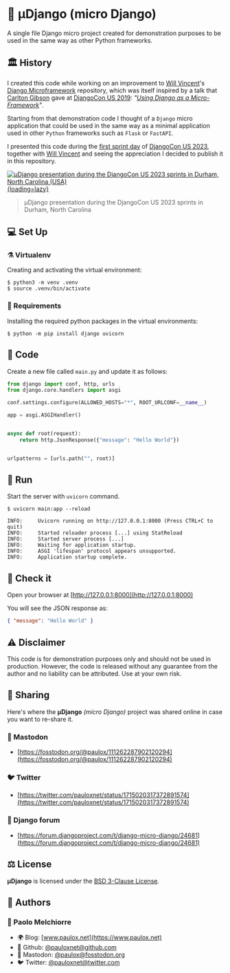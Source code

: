 # 🧬 μDjango (micro Django)

A single file Django micro project created for demonstration purposes to be used in the same way as other Python frameworks.

## 🏛️ History

I created this code while working on an improvement to [Will Vincent](https://github.com/wsvincent)'s [Django Microframework](https://github.com/wsvincent/django-microframework) repository, which was itself inspired by a talk that [Carlton Gibson](https://github.com/carltongibson) gave at [DjangoCon US 2019](https://2019.djangocon.us/talks/using-django-as-a-micro-framework-on-the/): _"[Using Django as a Micro-Framework](https://www.youtube.com/watch?v=w9cYEovduWI)"_.

Starting from that demonstration code I thought of a `Django` micro application that could be used in the same way as a minimal application used in other `Python` frameworks such as `Flask` or `FastAPI`.

I presented this code during the [first sprint day](https://2023.djangocon.us/sprints/thursday/) of [DjangoCon US 2023](https://2023.djangocon.us), together with [Will Vincent](https://github.com/wsvincent) and seeing the appreciation I decided to publish it in this repository.

[![μDjango presentation during the DjangoCon US 2023 sprints in Durham, North Carolina (USA)](https://cdn.fosstodon.org/media_attachments/files/111/262/282/120/320/402/original/0b644dcffe2eeecf.jpg "© 2023 Paolo Melchiorre CC BY-NC-SA “μDjango presentation during the DjangoCon US 2023 sprints in Durham, North Carolina (USA)”"){loading=lazy}](https://fosstodon.org/@paulox/111262287902120294)

> μDjango presentation during the DjangoCon US 2023 sprints in Durham, North Carolina

## 💻 Set Up

### ⚗️ Virtualenv

Creating and activating the virtual environment:

```console
$ python3 -m venv .venv
$ source .venv/bin/activate
```

### 🧩 Requirements

Installing the required python packages in the virtual environments:

```console
$ python -m pip install django uvicorn
```

## 🧮 Code

Create a new file called `main.py` and update it as follows:

```python
from django import conf, http, urls
from django.core.handlers import asgi

conf.settings.configure(ALLOWED_HOSTS="*", ROOT_URLCONF=__name__)

app = asgi.ASGIHandler()


async def root(request):
    return http.JsonResponse({"message": "Hello World"})


urlpatterns = [urls.path("", root)]
```

## 🏃 Run

Start the server with `uvicorn` command.

```console
$ uvicorn main:app --reload
```

```
INFO:     Uvicorn running on http://127.0.0.1:8000 (Press CTRL+C to quit)
INFO:     Started reloader process [...] using StatReload
INFO:     Started server process [...]
INFO:     Waiting for application startup.
INFO:     ASGI 'lifespan' protocol appears unsupported.
INFO:     Application startup complete.
```

## 🔬 Check it

Open your browser at [http://127.0.0.1:8000](http://127.0.0.1:8000)

You will see the JSON response as:

```json
{ "message": "Hello World" }
```

## ⚠️ Disclaimer

This code is for demonstration purposes only and should not be used in production. However, the code is released without any guarantee from the author and no liability can be attributed. Use at your own risk.

## 💬 Sharing

Here's where the **μDjango** _(micro Django)_ project was shared online in case you want to re-share it.

### 🦣 Mastodon

- [https://fosstodon.org/@paulox/111262287902120294](https://fosstodon.org/@paulox/111262287902120294)

### 🐦️ Twitter

- [https://twitter.com/pauloxnet/status/1715020317372891574](https://twitter.com/pauloxnet/status/1715020317372891574)

### 📣 Django forum

- [https://forum.djangoproject.com/t/django-micro-django/24681](https://forum.djangoproject.com/t/django-micro-django/24681)

## ⚖️ License

**μDjango** is licensed under the [BSD 3-Clause License](https://github.com/pauloxnet/uDjango/blob/main/LICENSE).

## 👥 Authors

### 👤 Paolo Melchiorre

- 🌍 Blog: [www.paulox.net](https://www.paulox.net)
- 🐙 Github: [@pauloxnet@github.com](https://github.com/pauloxnet)
- 🦣 Mastodon: [@paulox@fosstodon.org](https://fosstodon.org/@paulox)
- 🐦️ Twitter: [@pauloxnet@twitter.com](https://twitter.com/pauloxnet)

